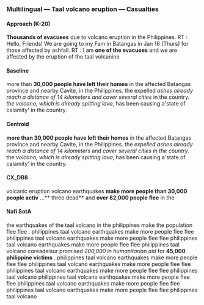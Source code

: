 ### Multilingual — Taal volcano eruption — Casualties



#### Approach (K-20)

**Thousands of evacuees** due to volcano eruption in the Philippines. RT : Hello, Friends! We are going to my Fam in Batangas in Jan 16 (Thurs) for those affected by ashfall. RT : I am **one of the evacuees** and we are affected by the eruption of the taal volcanine



#### Baseline

more than **30,000 people have left their homes** in the affected Batangas province and nearby Cavite, in the Philippines. the expelled *ashes already reach a distance of 14 kilometers and cover several cities* in the country. *the volcano, which is already spitting lava*, has been causing a'state of calamity' in the country.



#### Centroid

**more than 30,000 people have left their homes** in the affected Batangas province and nearby Cavite, in the Philippines. the *expelled ashes already reach a distance of 14 kilometers* and *cover several cities in the country*. the *volcano, which is already spitting lava*, has been causing a'state of calamity' in the country.



#### CX\_DB8

volcanic eruption volcano earthquakes **make more people than 30,000 people activ** ...** three dead** and **over 82,000 people flee** in the 



#### Nafi SotA

the earthquakes of the taal volcano in the philippines make the population flee flee .
philippines taal volcano earthquakes make more people flee flee philippines taal volcano earthquakes make more people flee flee philippines taal volcano earthquakes make more people flee flee philippines taal volcano
coreadelsur promised *200,000 in humanitarian aid* for **45,000 philippine victims** .
philippines taal volcano earthquakes make more people flee flee philippines taal volcano earthquakes make more people flee flee philippines taal volcano earthquakes make more people flee flee philippines taal volcano
philippines taal volcano earthquakes make more people flee flee philippines taal volcano earthquakes make more people flee flee philippines taal volcano earthquakes make more people flee flee philippines taal volcano

